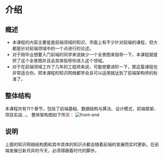 # 介绍

## 概述

* 本课程的内容主要是是前端领域的知识，市面上有不少针对前端的课程，但大都是针对前端领域中的一个点进行的论述。
* 对于刚毕业想要入门前端的同学来说缺少一个全景图来指导一下，本课程就提供了这个全景图并且会具体指导你进入这个领域。
* 对于在前端领域工作了几年的工程师来说，可能想要进阶一下，那这篇课程也非常适合你。把本课程的知识网络都学会且可以运用就达到了前端架构师的标准了。

## 整体结构

本课程共有11个章节，包括了前端基础、数据结构与算法、设计模式、前端框架、项目实战...。
整体架构图如下所示：
![front-end](https://daluobohao-1257969677.cos.ap-beijing.myqcloud.com/front-end.png)

## 说明

上面的知识网络结构图和其中具体的知识点都会随着前端的发展而实时更新。在前端发展日新月异的今天，必须得跟着时代的脚步。
